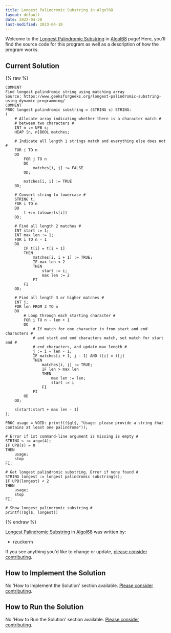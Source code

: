 ```yaml
---
title: Longest Palindromic Substring in Algol68
layout: default
date: 2022-04-28
last-modified: 2023-04-10
---
```


Welcome to the [Longest Palindromic Substring](https://sampleprograms.io/projects/longest-palindromic-substring) in [Algol68](https://sampleprograms.io/languages/algol68) page! Here, you'll find the source code for this program as well as a description of how the program works.

## Current Solution

{% raw %}

```algol68
COMMENT
Find longest palindromic string using matching array
Source: https://www.geeksforgeeks.org/longest-palindromic-substring-using-dynamic-programming/
COMMENT
PROC longest palindromic substring = (STRING s) STRING:
(
    # Allocate array indicating whether there is a character match #
    # between two characters #
    INT n := UPB s;
    HEAP [n, n]BOOL matches;

    # Indicate all length 1 strings match and everything else does not #
    FOR i TO n
    DO
        FOR j TO n
        DO
            matches[i, j] := FALSE
        OD;

        matches[i, i] := TRUE
    OD;

    # Convert string to lowercase #
    STRING t;
    FOR i TO n
    DO
        t +:= tolower(s[i])
    OD;

    # Find all length 2 matches #
    INT start := 1;
    INT max len := 1;
    FOR i TO n - 1
    DO
        IF t[i] = t[i + 1]
        THEN
            matches[i, i + 1] := TRUE;
            IF max len < 2
            THEN
                start := i;
                max len := 2
            FI
        FI
    OD;

    # Find all length 3 or higher matches #
    INT j;
    FOR len FROM 3 TO n
    DO
        # Loop through each starting character #
        FOR i TO n - len + 1
        DO
            # If match for one character in from start and end characters #
            # and start and end characters match, set match for start and #
            # end characters, and update max length #
            j := i + len - 1;
            IF matches[i + 1, j - 1] AND t[i] = t[j]
            THEN
                matches[i, j] := TRUE;
                IF len > max len
                THEN
                    max len := len;
                    start := i
                FI
            FI
        OD
    OD;

    s[start:start + max len - 1]
);

PROC usage = VOID: printf(($gl$, "Usage: please provide a string that contains at least one palindrome"));

# Error if 1st command-line argument is missing is empty #
STRING s := argv(4);
IF UPB(s) = 0
THEN
    usage;
    stop
FI;

# Get longest palindromic substring. Error if none found #
STRING longest := longest palindromic substring(s);
IF UPB(longest) < 2
THEN
    usage;
    stop
FI;

# Show longest palindromic substring #
printf(($gl$, longest))
```

{% endraw %}

[Longest Palindromic Substring](https://sampleprograms.io/projects/longest-palindromic-substring) in [Algol68](https://sampleprograms.io/languages/algol68) was written by:

- rzuckerm

If you see anything you'd like to change or update, [please consider contributing](https://github.com/TheRenegadeCoder/sample-programs).

## How to Implement the Solution

No 'How to Implement the Solution' section available. [Please consider contributing](https://github.com/TheRenegadeCoder/sample-programs-website).

## How to Run the Solution

No 'How to Run the Solution' section available. [Please consider contributing](https://github.com/TheRenegadeCoder/sample-programs-website).